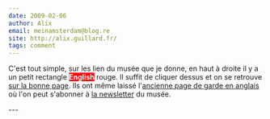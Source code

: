 ```yaml
---
date: 2009-02-06
author: Alix
email: meinamsterdam@blog.re
site: http://alix.guillard.fr/
tags: comment
---
```


<p>
C'est tout simple, sur les lien du musée que je donne, en haut à droite il y a un petit rectangle <strong style="color:white; background-color:red;">English</strong> rouge. Il suffit de cliquer dessus et on se retrouve <a href="http://www.stedelijkindestad.nl/pages/english" rel="nofollow">sur la bonne page</a>. Ils ont même laissé l'<a href="http://www.stedelijk.nl/oc2/page.asp?PageID=137" rel="nofollow">ancienne page de garde en anglais</a> où l'on peut s'abonner à <a href="http://www.stedelijk.nl/oc2/page.asp?PageID=938" rel="nofollow">la newsletter</a> du musée.
</p>
---